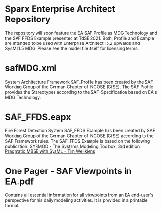 # Sparx Enterprise Architect Repository
The repository will soon feature the EA SAF Profile as MDG Technology and the SAF FFDS Example presented at TdSE 2021.
Both, Profile and Example are intended to be used with Enterprise Architect 15.2 upwards and SysML1.5 MDG.
Please see the model file itself for licensing terms.

# safMDG.xml
System Architecture Framework SAF_Profile has been created by the SAF Working Group of the German Chapter of INCOSE (GfSE).
The SAF Profile provides the Stereotypes according to the SAF-Specification based on EA's MDG Technology.

# SAF_FFDS.eapx
Fire Forest Detection System SAF_FFDS Example has been created by SAF Working Group of the German Chapter of INCOSE (GfSE) according to the SAF Framework rules.
The SAF_FFDS Example is based on the following publication: [SYSMOD - The Systems Modeling Toolbox, 3rd edition Pragmatic MBSE with SysML - Tim Weilkiens](https://www.oose.de/nuetzliches/sysmod-the-systems-modeling-toolbox/)

# One Pager - SAF Viewpoints in EA.pdf
Contains all essential information for all viewpoints from an EA end-user's perspective for his daily modeling activities. It is provided in a printable format.
